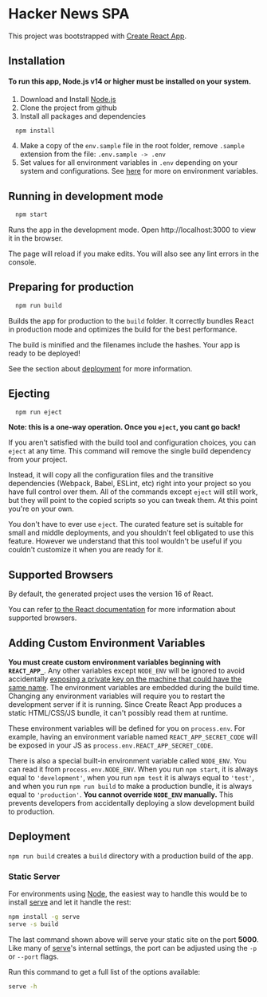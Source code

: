 # Hacker News SPA

This project was bootstrapped with [Create React App](https://github.com/facebookincubator/create-react-app).

## Installation
#### To run this app, Node.js v14 or higher must be installed on your system.
1. Download and Install [Node.js](https://nodejs.org/en)
2. Clone the project from github
3. Install all packages and dependencies
```bash
  npm install
```
4. Make a copy of the `env.sample` file in the root folder, remove `.sample` extension from the file: `.env.sample -> .env`
3. Set values for all environment variables in `.env` depending on your system and configurations. See [here](#adding-custom-environment-variables) for more on environment variables.

## Running in development mode
```bash
  npm start
```
Runs the app in the development mode.
Open http://localhost:3000 to view it in the browser.

The page will reload if you make edits.
You will also see any lint errors in the console.

## Preparing for production
```bash
  npm run build
```
Builds the app for production to the `build` folder.
It correctly bundles React in production mode and optimizes the build for the best performance.

The build is minified and the filenames include the hashes.
Your app is ready to be deployed!

See the section about [deployment](#deployment) for more information.

## Ejecting
```bash
  npm run eject
```
**Note: this is a one-way operation. Once you `eject`, you cant go back!**

If you aren't satisfied with the build tool and configuration choices, you can `eject` at any time. This command will remove the single build dependency from your project.

Instead, it will copy all the configuration files and the transitive dependencies (Webpack, Babel, ESLint, etc) right into your project so you have full control over them. All of the commands except `eject` will still work, but they will point to the copied scripts so you can tweak them. At this point you're on your own.

You don't have to ever use `eject`. The curated feature set is suitable for small and middle deployments, and you shouldn't feel obligated to use this feature. However we understand that this tool wouldn't be useful if you couldn't customize it when you are ready for it.

## Supported Browsers

By default, the generated project uses the version 16 of React.

You can refer [to the React documentation](https://reactjs.org/docs/react-dom.html#browser-support) for more information about supported browsers.

## Adding Custom Environment Variables

 **You must create custom environment variables beginning with `REACT_APP_`**. Any other variables except `NODE_ENV` will be ignored to avoid accidentally [exposing a private key on the machine that could have the same name](https://github.com/facebookincubator/create-react-app/issues/865#issuecomment-252199527). The environment variables are embedded during the build time. Changing any environment variables will require you to restart the development server if it is running. Since Create React App produces a static HTML/CSS/JS bundle, it can't possibly read them at runtime.

These environment variables will be defined for you on `process.env`. For example, having an environment
variable named `REACT_APP_SECRET_CODE` will be exposed in your JS as `process.env.REACT_APP_SECRET_CODE`.

There is also a special built-in environment variable called `NODE_ENV`. You can read it from `process.env.NODE_ENV`. When you run `npm start`, it is always equal to `'development'`, when you run `npm test` it is always equal to `'test'`, and when you run `npm run build` to make a production bundle, it is always equal to `'production'`. **You cannot override `NODE_ENV` manually.** This prevents developers from accidentally deploying a slow development build to production.

## Deployment

`npm run build` creates a `build` directory with a production build of the app. 

### Static Server

For environments using [Node](https://nodejs.org/), the easiest way to handle this would be to install [serve](https://github.com/zeit/serve) and let it handle the rest:

```sh
npm install -g serve
serve -s build
```
The last command shown above will serve your static site on the port **5000**. Like many of [serve](https://github.com/zeit/serve)'s internal settings, the port can be adjusted using the `-p` or `--port` flags.

Run this command to get a full list of the options available:

```sh
serve -h
```
